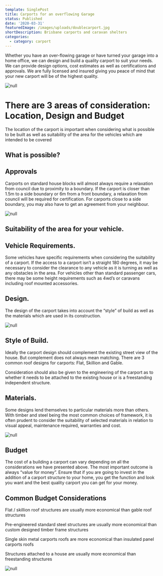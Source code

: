 ```yaml
---
template: SinglePost
title: Carports for an overflowing Garage
status: Published
date: '2020-03-31'
featuredImage: /images/uploads/doublecarport.jpg
shortDescription: Brisbane carports and caravan shelters
categories:
  - category: carport
---
```

Whether you have an over-flowing garage or have turned your garage into a home office, we can design and build a quality carport to suit your needs. We can provide design options, cost estimates as well as certifications and approvals. We are fully licensed and insured giving you peace of mind that your new carport will be of the highest quality.

![null](/images/uploads/caravanroof.jpg)

# There are 3 areas of consideration: Location, Design and Budget

The location of the carport is important when considering what is possible to be built as well as suitability of the area for the vehicles which are intended to be covered

## **What is possible?**

## Approvals

Carports on standard house blocks will almost always require a relaxation from council due to proximity to a boundary. If the carport is closer than 1.5m to a side boundary or 6m from a front boundary, a relaxation from council will be required for certification. For carports close to a side boundary, you may also have to get an agreement from your neighbour.

![null](/images/uploads/dutch-gable-front-gable-back.png)

## Suitability of the area for your vehicle.


## Vehicle Requirements.

Some vehicles have specific requirements when considering the suitability of a carport. If the access to a carport isn’t a straight 180 degrees, it may be necessary to consider the clearance to any vehicle as it is turning as well as any obstacles in the area. For vehicles other than standard passenger cars, there may be some height requirements such as 4wd’s or caravans including roof mounted accessories. 

## Design.

 The design of the carport takes into account the “style” of build as well as the materials which are used in its construction.

![null](/images/uploads/victoriapoint.jpg)

## Style of Build.

Ideally the carport design should complement the existing street view of the house. But complement does not always mean matching. There are 3 common roof designs for carports: Flat, Skillion and Gable. 

Consideration should also be given to the engineering of the carport as to whether it needs to be attached to the existing house or is a freestanding independent structure.

## Materials.

Some designs lend themselves to particular materials more than others. With timber and steel being the most common choices of framework, it is often prudent to consider the suitability of selected materials in relation to visual appeal, maintenance required, warranties and cost.

![null](/images/uploads/carport.jpg)

## Budget

The cost of a building a carport can vary depending on all the considerations we have presented above. The most important outcome is always “value for money”. Ensure that if you are going to invest in the addition of a carport structure to your home, you get the function and look you want and the best quality carport you can get for your money.

## Common Budget Considerations

Flat / skillion roof structures are usually more economical than gable roof structures

Pre-engineered standard steel structures are usually more economical than custom designed timber frame structures

Single skin metal carports roofs are more economical than insulated panel carports roofs

Structures attached to a house are usually more economical than freestanding structures

![null](/images/uploads/dgr_carport5.jpg)
